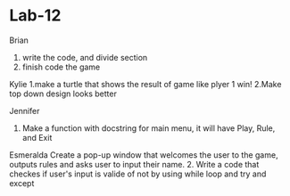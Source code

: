 # Lab-12
Brian
1. write the code, and divide section
2. finish code the game



Kylie
1.make a turtle that shows the result of game like plyer 1 win!
2.Make top down design looks better



Jennifer
1. Make a function with docstring for main menu, it will have Play, Rule, and Exit


Esmeralda
Create a pop-up window that welcomes the user to the game, outputs rules and asks user to input their name.
2. Write a code that checkes if user's input is valide of not by using while loop and try and except
